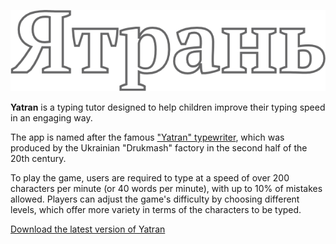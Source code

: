 ![Yatran logo](src/main/resources/images/Yatran-logo.png)

**Yatran** is a typing tutor designed to help children improve their typing speed in an engaging way.

The app is named after the
famous ["Yatran" typewriter](https://uk.wikipedia.org/wiki/%D0%AF%D1%82%D1%80%D0%B0%D0%BD%D1%8C_(%D0%B4%D1%80%D1%83%D0%BA%D0%B0%D1%80%D1%81%D1%8C%D0%BA%D0%B0_%D0%BC%D0%B0%D1%88%D0%B8%D0%BD%D0%BA%D0%B0)),
which was produced by the Ukrainian "Drukmash" factory in the second half of the 20th century.

To play the game, users are required to type at a speed of over 200 characters per minute (or 40 words per minute), with
up to 10% of mistakes allowed. Players can adjust the game's difficulty by choosing different levels, which offer more
variety in terms of the characters to be typed.

[Download the latest version of Yatran](https://github.com/Zhuravl/Yatran/releases/latest)
